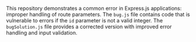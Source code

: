 This repository demonstrates a common error in Express.js applications: improper handling of route parameters. The `bug.js` file contains code that is vulnerable to errors if the `id` parameter is not a valid integer.  The `bugSolution.js` file provides a corrected version with improved error handling and input validation.